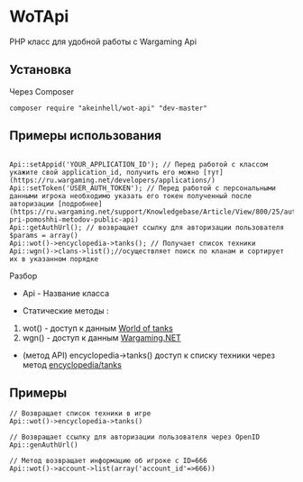 WoTApi
======

PHP класс для удобной работы с Wargaming Api 

## Установка ##

Через Composer 
```
composer require "akeinhell/wot-api" "dev-master"
```

## Примеры использования ##
```

Api::setAppid('YOUR_APPLICATION_ID'); // Перед работой с классом укажите свой application_id, получить его можно [тут](https://ru.wargaming.net/developers/applications/)
Api::setToken('USER_AUTH_TOKEN'); // Перед работой с персональными данными игрока необходимо указать его токен полученный после авторизации [подробнее](https://ru.wargaming.net/support/Knowledgebase/Article/View/800/25/autentifikcija-pri-pomoshhi-metodov-public-api)
Api::getAuthUrl(); // возвращает ссылку для авторизации пользователя
$params = array()
Api::wot()->encyclopedia->tanks(); // Получает список техники
Api::wgn()->clans->list();//осуществляет поиск по кланам и сортирует их в указанном порядке

```

Разбор

- Api - Название класса

- Статические методы : 
 1. wot() - доступ к данным [World of tanks](https://ru.wargaming.net/developers/api_reference/wot/account/list/) 
 2. wgn() - доступ к данным [Wargaming.NET](https://ru.wargaming.net/developers/api_reference/wgn/clans/list/) 

- (метод API) encyclopedia->tanks() доступ к списку техники через метод [encyclopedia/tanks](https://ru.wargaming.net/developers/api_reference/wot/encyclopedia/tanks/) 
 
 
 ## Примеры ##
 
```
// Возвращает список техники в игре
Api::wot()->encyclopedia->tanks()

// Возвращает ссылку для авторизации пользователя через OpenID
Api::genAuthUrl()

// Метод возвращает информацию об игроке c ID=666
Api::wot()->account->list(array('account_id'=>666))
```